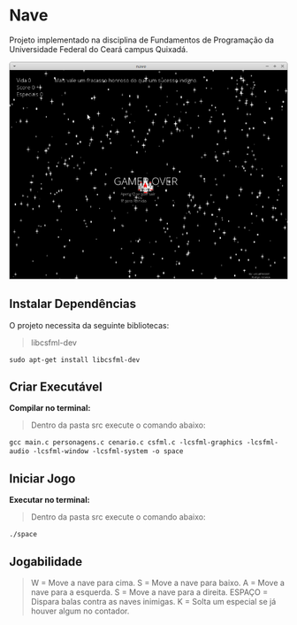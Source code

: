 # Nave

Projeto implementado na disciplina de Fundamentos de Programação da Universidade Federal do Ceará campus Quixadá.

<img src="imagens/gameover.png" alt="tela de game over do jogo">


## Instalar Dependências

O projeto necessita da seguinte bibliotecas:

> libcsfml-dev

```terminal
sudo apt-get install libcsfml-dev
```

## Criar Executável

**Compilar no terminal:**

> Dentro da pasta src execute o comando abaixo:

```terminal
gcc main.c personagens.c cenario.c csfml.c -lcsfml-graphics -lcsfml-audio -lcsfml-window -lcsfml-system -o space
```

## Iniciar Jogo

**Executar no terminal:** 

> Dentro da pasta src execute o comando abaixo:

```terminal
./space
```

## Jogabilidade

>W = Move a nave para cima.
>S = Move a nave para baixo.
>A = Move a nave para a esquerda.
>S = Move a nave para a direita.
>ESPAÇO = Dispara balas contra as naves inimigas.
>K = Solta um especial se já houver algum no contador.
